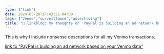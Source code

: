 ```yaml
---
type: ["link"]
date: 2024-05-28T17:43:51-04:00
tags: ["Venmo","surveillance","advertising"]
title: "🔗 linkblog: my thoughts on 'PayPal is building an ad network based on your Venmo data'"
---
```

This is why I include nonsense descriptions for all my Venmo transactions.

[link to "PayPal is building an ad network based on your Venmo data"](https://www.theverge.com/2024/5/28/24166381/paypal-building-ad-network-transaction-data)
